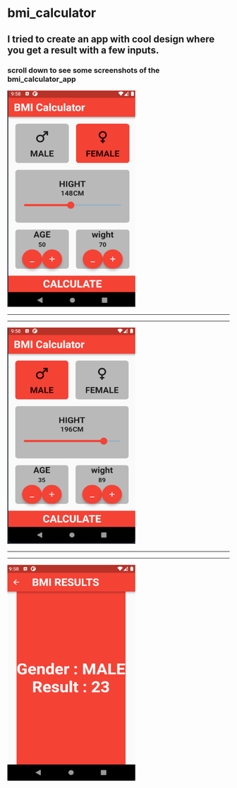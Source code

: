 # bmi_calculator

## I tried to create an app with cool design where you get a result with a few inputs.
### scroll down to see some screenshots of the bmi_calculator_app



<img src="https://github.com/JosephAlzieb/bmi_calculator/blob/master/screenshots/1.png" width="290" height="490">

___
___
<img src="https://github.com/JosephAlzieb/bmi_calculator/blob/master/screenshots/2.png" width="290" height="490">

___
___
<img src="https://github.com/JosephAlzieb/bmi_calculator/blob/master/screenshots/3.png" width="290" height="490">

